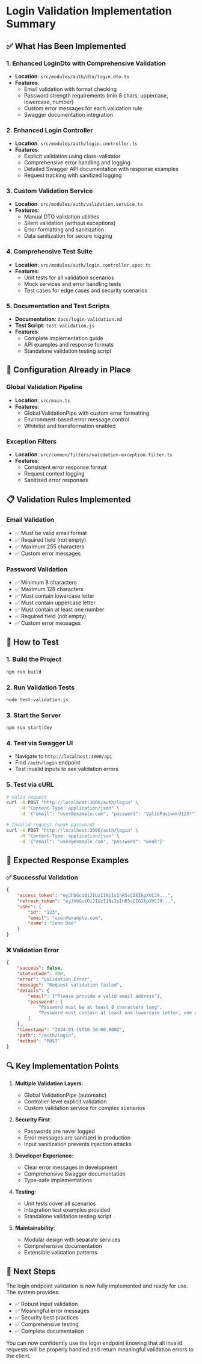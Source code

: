 # Login Validation Implementation Summary

## ✅ What Has Been Implemented

### 1. Enhanced LoginDto with Comprehensive Validation
- **Location**: `src/modules/auth/dto/login.dto.ts`
- **Features**:
  - Email validation with format checking
  - Password strength requirements (min 8 chars, uppercase, lowercase, number)
  - Custom error messages for each validation rule
  - Swagger documentation integration

### 2. Enhanced Login Controller
- **Location**: `src/modules/auth/login.controller.ts`
- **Features**:
  - Explicit validation using class-validator
  - Comprehensive error handling and logging
  - Detailed Swagger API documentation with response examples
  - Request tracking with sanitized logging

### 3. Custom Validation Service
- **Location**: `src/modules/auth/validation.service.ts`
- **Features**:
  - Manual DTO validation utilities
  - Silent validation (without exceptions)
  - Error formatting and sanitization
  - Data sanitization for secure logging

### 4. Comprehensive Test Suite
- **Location**: `src/modules/auth/login.controller.spec.ts`
- **Features**:
  - Unit tests for all validation scenarios
  - Mock services and error handling tests
  - Test cases for edge cases and security scenarios

### 5. Documentation and Test Scripts
- **Documentation**: `docs/login-validation.md`
- **Test Script**: `test-validation.js`
- **Features**:
  - Complete implementation guide
  - API examples and response formats
  - Standalone validation testing script

## 🔧 Configuration Already in Place

### Global Validation Pipeline
- **Location**: `src/main.ts`
- **Features**:
  - Global ValidationPipe with custom error formatting
  - Environment-based error message control
  - Whitelist and transformation enabled

### Exception Filters
- **Location**: `src/common/filters/validation-exception.filter.ts`
- **Features**:
  - Consistent error response format
  - Request context logging
  - Sanitized error responses

## 📋 Validation Rules Implemented

### Email Validation
- ✅ Must be valid email format
- ✅ Required field (not empty)
- ✅ Maximum 255 characters
- ✅ Custom error messages

### Password Validation
- ✅ Minimum 8 characters
- ✅ Maximum 128 characters
- ✅ Must contain lowercase letter
- ✅ Must contain uppercase letter
- ✅ Must contain at least one number
- ✅ Required field (not empty)
- ✅ Custom error messages

## 🚀 How to Test

### 1. Build the Project
```bash
npm run build
```

### 2. Run Validation Tests
```bash
node test-validation.js
```

### 3. Start the Server
```bash
npm run start:dev
```

### 4. Test via Swagger UI
- Navigate to `http://localhost:3000/api`
- Find `/auth/login` endpoint
- Test invalid inputs to see validation errors

### 5. Test via cURL
```bash
# Valid request
curl -X POST "http://localhost:3000/auth/login" \
     -H "Content-Type: application/json" \
     -d '{"email": "user@example.com", "password": "ValidPassword123!"}'

# Invalid request (weak password)
curl -X POST "http://localhost:3000/auth/login" \
     -H "Content-Type: application/json" \
     -d '{"email": "user@example.com", "password": "weak"}'
```

## 📝 Expected Response Examples

### ✅ Successful Validation
```json
{
    "access_token": "eyJhbGciOiJIUzI1NiIsInR5cCI6IkpXVCJ9...",
    "refresh_token": "eyJhbGciOiJIUzI1NiIsInR5cCI6IkpXVCJ9...",
    "user": {
        "id": "123",
        "email": "user@example.com",
        "name": "John Doe"
    }
}
```

### ❌ Validation Error
```json
{
    "success": false,
    "statusCode": 400,
    "error": "Validation Error",
    "message": "Request validation failed",
    "details": {
        "email": ["Please provide a valid email address"],
        "password": [
            "Password must be at least 8 characters long",
            "Password must contain at least one lowercase letter, one uppercase letter, and one number"
        ]
    },
    "timestamp": "2024-01-15T10:30:00.000Z",
    "path": "/auth/login",
    "method": "POST"
}
```

## 🔍 Key Implementation Points

1. **Multiple Validation Layers**: 
   - Global ValidationPipe (automatic)
   - Controller-level explicit validation
   - Custom validation service for complex scenarios

2. **Security First**:
   - Passwords are never logged
   - Error messages are sanitized in production
   - Input sanitization prevents injection attacks

3. **Developer Experience**:
   - Clear error messages in development
   - Comprehensive Swagger documentation
   - Type-safe implementations

4. **Testing**:
   - Unit tests cover all scenarios
   - Integration test examples provided
   - Standalone validation testing script

5. **Maintainability**:
   - Modular design with separate services
   - Comprehensive documentation
   - Extensible validation patterns

## 🎯 Next Steps

The login endpoint validation is now fully implemented and ready for use. The system provides:

- ✅ Robust input validation
- ✅ Meaningful error messages
- ✅ Security best practices
- ✅ Comprehensive testing
- ✅ Complete documentation

You can now confidently use the login endpoint knowing that all invalid requests will be properly handled and return meaningful validation errors to the client.
